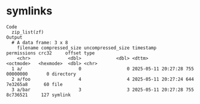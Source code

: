 # symlinks

    Code
      zip_list(zf)
    Output
      # A data frame: 3 x 8
        filename compressed_size uncompressed_size timestamp           permissions crc32     offset type     
        <chr>              <dbl>             <dbl> <dttm>              <octmode>   <hexmode>  <dbl> <chr>    
      1 a/                     0                 0 2025-05-11 20:27:28 755         00000000       0 directory
      2 a/foo                  4                 4 2025-05-11 20:27:24 644         7e3265a8      60 file     
      3 a/bar                  3                 3 2025-05-11 20:27:28 755         8c736521     127 symlink  

